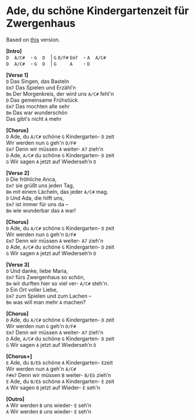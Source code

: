 # Ade, du schöne Kindergartenzeit für Zwergenhaus  

Based on [this](https://www.youtube.com/watch?v=5KIh0j2d_0g) version.  

**[Intro]**  
`D` ` ` `A/C#` ` ` - `G` ` ` `D` ` ` | `G` `D/F#` `Em7` ` ` - `A` ` ` `A/C#` ` `  
`D` ` ` `A/C#` ` ` - `G` ` ` `D` ` ` | `G` `    ` `A  ` ` ` - `D` ` ` `    ` ` `  

**[Verse 1]**  
`D` Das Singen, das Basteln  
`Em7` Das Spielen und Erzähl′n  
`Bm` Der Morgenkreis, der wird uns `A/C#` fehl'n  
`D` Das gemeinsame Frühstück  
`Em7` Das mochten alle sehr  
`Bm` Das war wunderschön  
Das gibt′s nicht `A` mehr  

**[Chorus]**  
`D` Ade, du `A/C#` schöne `G` Kindergarten- `D` zeit  
Wir werden nun `G` geh'n `D/F#`  
`Em7` Denn wir müssen `A` weiter- `A7` zieh'n  
`D` Ade, `A/C#` du schöne `G` Kindergarten- `D` zeit  
`G` Wir sagen `A` jetzt auf Wiederseh′n `D`  

**[Verse 2]**  
`D` Die fröhliche Anca,  
`Em7` sie grüßt uns jeden Tag,  
`Bm` mit einem Lächeln, das jeder `A/C#` mag.  
`D` Und Ada, die hilft uns,  
`Em7` ist immer für uns da –  
`Bm` wie wunderbar das `A` war!  

**[Chorus]**  
`D` Ade, du `A/C#` schöne `G` Kindergarten- `D` zeit  
Wir werden nun `G` geh'n `D/F#`  
`Em7` Denn wir müssen `A` weiter- `A7` zieh'n  
`D` Ade, `A/C#` du schöne `G` Kindergarten- `D` zeit  
`G` Wir sagen `A` jetzt auf Wiederseh′n `D`  

**[Verse 3]**  
`D` Und danke, liebe Maria,  
`Em7` fürs Zwergenhaus so schön,  
`Bm` wir durften hier so viel ver- `A/C#` steh'n.  
`D` Ein Ort voller Liebe,  
`Em7` zum Spielen und zum Lachen –  
`Bm` was will man mehr `A` machen?  

**[Chorus]**  
`D` Ade, du `A/C#` schöne `G` Kindergarten- `D` zeit  
Wir werden nun `G` geh'n `D/F#`  
`Em7` Denn wir müssen `A` weiter- `A7` zieh'n  
`D` Ade, `A/C#` du schöne `G` Kindergarten- `D` zeit  
`G` Wir sagen `A` jetzt auf Wiederseh′n `D`  

**[Chorus+]**  
`E` Ade, du `B/Eb` schöne `A` Kindergarten- `E`zeit  
Wir werden nun `A` geh'n `A/C#`  
`F#m7` Denn wir müssen `B` weiter- `B/Eb` zieh′n  
`E` Ade, du `B/Eb` schöne `A` Kindergarten- `E` zeit  
`A` Wir sagen `B` jetzt auf Wieder- `E` seh'n  

**[Outro]**  
`A` Wir werden `B` uns wieder- `E` seh′n  
`A` Wir werden `B` uns wieder- `E` seh′n  

